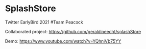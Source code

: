 # SplashStore
Twitter EarlyBird 2021 #Team Peacock

Collaborated project:
https://github.com/geraldineecht/splashStore

Demo:
https://www.youtube.com/watch?v=YQhniVb75YY
